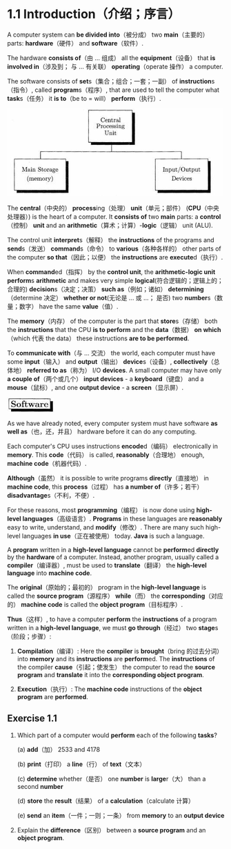 # 1.1 Introduction（介绍；序言）

A computer system can **be divided into**（被分成） two **main**（主要的） parts: **hardware**（硬件） and **software**（软件）.

The hardware **consists of**（由 ... 组成） all the **equipment**（设备） that **is involved in**（涉及到； 与 ... 有关联） **operating**（operate 操作） a computer.

The software consists of **set**s（集合；组合；一套；一副） of **instruction**s（指令）, called **program**s（程序）, that are used to tell the computer what **task**s（任务） it **is to**（be to = will） **perform**（执行）.

![hardware](hardware.jpg)

The **central**（中央的） **process**ing（处理） **unit**（单元；部件） (**CPU**（中央处理器）) is the heart of a computer. It **consists of** two **main** parts: a **control**（控制） **unit** and an **arithmetic**（算术；计算）-**logic**（逻辑） unit (ALU).

The control unit **interpret**s（解释） the **instructions** of the programs and **send**s（发送） **command**s（命令） to **various**（各种各样的） other parts of the computer **so that**（因此；以便） the **instructions** are **execute**d（执行）.

When **command**ed（指挥） by the **control unit**, the **arithmetic-logic unit** **perform**s **arithmetic** and makes very simple **logical**(符合逻辑的；逻辑上的；合理的) **decision**s（决定；决策） **such as**（例如；诸如） **determining**（determine 决定） **whether or not**(无论是 ... 或 ...； 是否) two **number**s（数量；数字） have the same **value**（值）. 

The **memory**（内存） of the computer is the part that **store**s（存储） both the **instructions** that the CPU **is to perform** and the **data**（数据） **on which**（which 代表 the data） these instructions **are to be performed**.

To **communicate with**（与 ... 交流） the world, each computer must have some **input**（输入） and **output**（输出） **device**s（设备）, **collectively**（总体地） **referred to as**（称为） I/O **devices**. A small computer may have only **a couple of**（两个或几个） **input devices** - a **keyboard**（键盘） and a **mouse**（鼠标）, and one **output device** - a **screen**（显示屏）.

![software](software.jpg)

As we have already noted, every computer system must have software **as well as**（也，还，并且） hardware before it can do any computing.

Each computer's CPU uses instructions **encode**d（编码） electronically in **memory**. This **code**（代码） is called, **reasonably**（合理地） enough, **machine code**（机器代码）.

**Although**（虽然） it is possible to write programs **directly**（直接地） in **machine code**, this **process**（过程） has **a number of**（许多；若干） **disadvantage**s（不利，不便）.

For these reasons, most **programming**（编程） is now done using **high-level languages**（高级语言）. **Programs** in these languages are **reasonably** easy to write, understand, and **modify**（修改）. There are many such high-level languages **in use**（正在被使用） today. **Java** is such a language.

A **program** written in a **high-level language** cannot be **perform**ed **directly** by the **hardware** of a computer. Instead, another program, usually called a **compiler**（编译器）, must be used to **translate**（翻译） the **high-level language** into **machine code**.

The **original**（原始的；最初的） program in the **high-level language** is called the **source program**（源程序） **while**（而） the **corresponding**（对应的） **machine code** is called the **object program**（目标程序）.

**Thus**（这样）, to have a computer **perform** the **instructions** of a program written in a **high-level language**, we must **go through**（经过） two **stage**s（阶段；步骤）:

1. **Compilation**（编译）: Here the **compiler** is **brought**（bring 的过去分词） into **memory** and its **instructions** are **perform**ed. The **instructions** of the compiler **cause**（引起；使发生） the computer to read the **source program** and **translate** it into the **corresponding object program**. 

2. **Execution**（执行）: The **machine code** instructions of the **object program** are **performed**.

## Exercise 1.1

1. Which part of a computer would **perform** each of the following **tasks**?
    
    (a) **add**（加） 2533 and 4178

    (b) **print**（打印） a **line**（行） of **text**（文本）
    
    (c) **determine** whether（是否） one **number** is **large**r（大） than a second **number**
    
    (d) **store** the **result**（结果） of a **calculation**（calculate 计算）
    
    (e) **send** an **item**（一件；一则；一条） from **memory** to an **output device**

2. Explain the **difference**（区别） between a **source program** and an **object program**.
